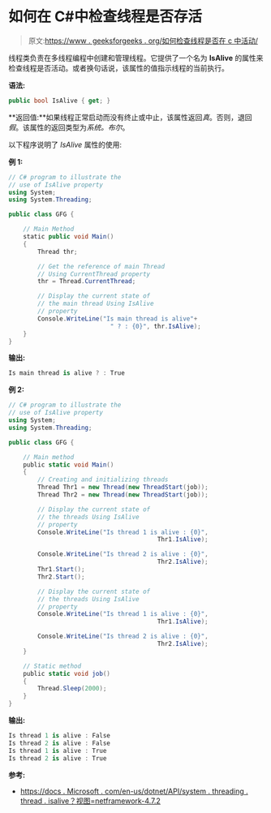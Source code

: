 # 如何在 C#中检查线程是否存活

> 原文:[https://www . geeksforgeeks . org/如何检查线程是否在 c 中活动/](https://www.geeksforgeeks.org/how-to-check-whether-a-thread-is-alive-or-not-in-c/)

线程类负责在多线程编程中创建和管理线程。它提供了一个名为 **IsAlive** 的属性来检查线程是否活动。或者换句话说，该属性的值指示线程的当前执行。

**语法:**

```cs
public bool IsAlive { get; }
```

**返回值:**如果线程正常启动而没有终止或中止，该属性返回*真*。否则，退回*假*。该属性的返回类型为*系统。布尔*。

以下程序说明了 *IsAlive* 属性的使用:

**例 1:**

```cs
// C# program to illustrate the 
// use of IsAlive property
using System;
using System.Threading;

public class GFG {

    // Main Method
    static public void Main()
    {
        Thread thr;

        // Get the reference of main Thread
        // Using CurrentThread property
        thr = Thread.CurrentThread;

        // Display the current state of 
        // the main thread Using IsAlive
        // property
        Console.WriteLine("Is main thread is alive"+
                            " ? : {0}", thr.IsAlive);
    }
}
```

**输出:**

```cs
Is main thread is alive ? : True

```

**例 2:**

```cs
// C# program to illustrate the 
// use of IsAlive property
using System;
using System.Threading;

public class GFG {

    // Main method
    public static void Main()
    {
        // Creating and initializing threads
        Thread Thr1 = new Thread(new ThreadStart(job));
        Thread Thr2 = new Thread(new ThreadStart(job));

        // Display the current state of 
        // the threads Using IsAlive 
        // property
        Console.WriteLine("Is thread 1 is alive : {0}",
                                         Thr1.IsAlive);

        Console.WriteLine("Is thread 2 is alive : {0}",
                                         Thr2.IsAlive);
        Thr1.Start();
        Thr2.Start();

        // Display the current state of 
        // the threads Using IsAlive
        // property
        Console.WriteLine("Is thread 1 is alive : {0}",
                                         Thr1.IsAlive);

        Console.WriteLine("Is thread 2 is alive : {0}",
                                         Thr2.IsAlive);
    }

    // Static method
    public static void job()
    {
        Thread.Sleep(2000);
    }
}
```

**输出:**

```cs
Is thread 1 is alive : False
Is thread 2 is alive : False
Is thread 1 is alive : True
Is thread 2 is alive : True

```

**参考:**

*   [https://docs . Microsoft . com/en-us/dotnet/API/system . threading . thread . isalive？视图=netframework-4.7.2](https://docs.microsoft.com/en-us/dotnet/api/system.threading.thread.isalive?view=netframework-4.7.2)